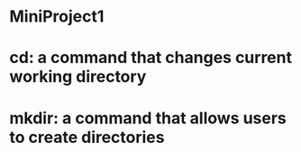 # MiniProject1
# cd: a command that changes current working directory
# mkdir: a command that allows users to create directories
